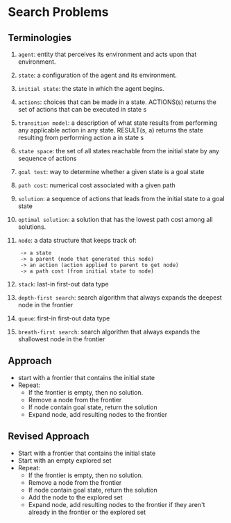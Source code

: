 # Search Problems

## Terminologies

1. `agent`: entity that perceives its environment and acts upon that environment.

2. `state`: a configuration of the agent and its environment.

3. `initial state`: the state in which the agent begins.

4. `actions`: choices that can be made in a state. ACTIONS(s) returns the set of actions that can be executed in state s

5. `transition model`: a description of what state results from performing any applicable action in any state. RESULT(s, a) returns the state resulting from performing action a in state s

6. `state space`: the set of all states reachable from the initial state by any sequence of actions

7. `goal test`: way to determine whether a given state is a goal state

8. `path cost`: numerical cost associated with a given path

9. `solution`: a sequence of actions that leads from the initial state to a goal state

10. `optimal solution`: a solution that has the lowest path cost among all solutions.

11. `node`: a data structure that keeps track of:

```
    -> a state
    -> a parent (node that generated this node)
    -> an action (action applied to parent to get node)
    -> a path cost (from initial state to node)
```

12. `stack`: last-in first-out data type

13. `depth-first search`: search algorithm that always expands the deepest node in the frontier

14. `queue`: first-in first-out data type

15. `breath-first search`: search algorithm that always expands the shallowest node in the frontier

## Approach

- start with a frontier that contains the initial state
- Repeat:
  - If the frontier is empty, then no solution.
  - Remove a node from the frontier
  - If node contain goal state, return the solution
  - Expand node, add resulting nodes to the frontier

## Revised Approach

- Start with a frontier that contains the initial state
- Start with an empty explored set
- Repeat:
  - If the frontier is empty, then no solution.
  - Remove a node from the frontier
  - If node contain goal state, return the solution
  - Add the node to the explored set
  - Expand node, add resulting nodes to the frontier if they aren't already in the frontier or the explored set
